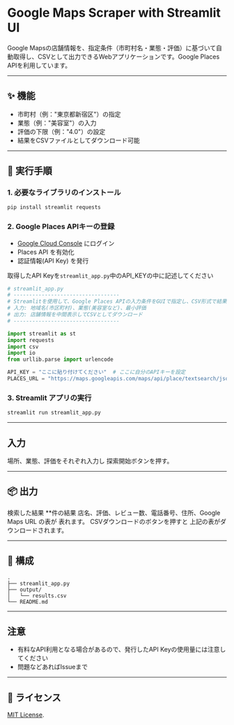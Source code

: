 # Google Maps Scraper with Streamlit UI

Google Mapsの店舗情報を、指定条件（市町村名・業態・評価）に基づいて自動取得し、CSVとして出力できるWebアプリケーションです。Google Places APIを利用しています。

---

## ✨ 機能

* 市町村（例："東京都新宿区"）の指定
* 業態（例："美容室"）の入力
* 評価の下限（例："4.0"）の設定
* 結果をCSVファイルとしてダウンロード可能

---

## 🚀 実行手順

### 1. 必要なライブラリのインストール

```bash
pip install streamlit requests
```

### 2. Google Places APIキーの登録

* [Google Cloud Console](https://console.cloud.google.com/) にログイン
* Places API を有効化
* 認証情報(API Key) を発行

取得したAPI Keyを```streamlit_app.py```中のAPI_KEYの中に記述してください

```streamlit_app.py
# streamlit_app.py
# ----------------------------------
# Streamlitを使用して、Google Places APIの入力条件をGUIで指定し、CSV形式で結果を出力するツール
# 入力: 地域名(市区町村)、業態(美容室など)、最小評価
# 出力: 店舗情報を中間表示してCSVとしてダウンロード
# ----------------------------------

import streamlit as st
import requests
import csv
import io
from urllib.parse import urlencode

API_KEY = "ここに貼り付けてください"  # ここに自分のAPIキーを設定
PLACES_URL = "https://maps.googleapis.com/maps/api/place/textsearch/json"
```

### 3. Streamlit アプリの実行

```bash
streamlit run streamlit_app.py
```

---

## 入力

場所、業態、評価をそれぞれ入力し
探索開始ボタンを押す。

---

## 📦 出力

検索した結果
\*\*件の結果
店名、評価、レビュー数、電話番号、住所、Google Maps URL の表が
表れます。
CSVダウンロードのボタンを押すと
上記の表がダウンロードされます。

---

## 🔧 構成

```
.
├── streamlit_app.py
├── output/
│   └── results.csv
└── README.md
```

---

## 注意

* 有料なAPI利用となる場合があるので、発行したAPI Keyの使用量には注意してください
* 問題などあればIssueまで

---

## 🙏 ライセンス

[MIT License](./LICENSE).
